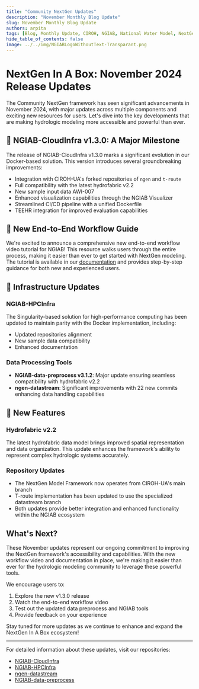 ```yaml
---
title: "Community NextGen Updates"
description: "November Monthly Blog Update"
slug: November Monthly Blog Update
authors: arpita
tags: [Blog, Monthly Update, CIROH, NGIAB, National Water Model, NextGen Datastream, Singularity, HPC]
hide_table_of_contents: false
image: ../../img/NGIABLogoWithoutText-Transparant.png
---
```


# NextGen In A Box: November 2024 Release Updates

The Community NextGen framework has seen significant advancements in November 2024, with major updates across multiple components and exciting new resources for users. Let's dive into the key developments that are making hydrologic modeling more accessible and powerful than ever.

<!-- truncate -->

## 🎉 NGIAB-CloudInfra v1.3.0: A Major Milestone

The release of NGIAB-CloudInfra v1.3.0 marks a significant evolution in our Docker-based solution. This version introduces several groundbreaking improvements:

- Integration with CIROH-UA's forked repositories of `ngen` and `t-route`
- Full compatibility with the latest hydrofabric v2.2
- New sample input data AWI-007
- Enhanced visualization capabilities through the NGIAB Visualizer
- Streamlined CI/CD pipeline with a unified Dockerfile
- TEEHR integration for improved evaluation capabilities

## 📝 New End-to-End Workflow Guide

We're excited to announce a comprehensive new end-to-end workflow video tutorial for NGIAB! This resource walks users through the entire process, making it easier than ever to get started with NextGen modeling. The tutorial is available in our [documentation](https://docs.ciroh.org/docs/products/Community%20Hydrologic%20Modeling%20Framework/nextgeninaboxDocker/workflow) and provides step-by-step guidance for both new and experienced users.

## 🔄 Infrastructure Updates

### NGIAB-HPCInfra
The Singularity-based solution for high-performance computing has been updated to maintain parity with the Docker implementation, including:
- Updated repositories alignment
- New sample data compatibility
- Enhanced documentation

### Data Processing Tools
- **NGIAB-data-preprocess v3.1.2**: Major update ensuring seamless compatibility with hydrofabric v2.2
- **ngen-datastream**: Significant improvements with 22 new commits enhancing data handling capabilities

## 🌟 New Features

### Hydrofabric v2.2
The latest hydrofabric data model brings improved spatial representation and data organization. This update enhances the framework's ability to represent complex hydrologic systems accurately.

### Repository Updates
- The NextGen Model Framework now operates from CIROH-UA's main branch
- T-route implementation has been updated to use the specialized datastream branch
- Both updates provide better integration and enhanced functionality within the NGIAB ecosystem

## What's Next?

These November updates represent our ongoing commitment to improving the NextGen framework's accessibility and capabilities. With the new workflow video and documentation in place, we're making it easier than ever for the hydrologic modeling community to leverage these powerful tools.

We encourage users to:
1. Explore the new v1.3.0 release
2. Watch the end-to-end workflow video
3. Test out the updated data preprocess and NGIAB tools
4. Provide feedback on your experience

Stay tuned for more updates as we continue to enhance and expand the NextGen In A Box ecosystem!

---

For detailed information about these updates, visit our repositories:
- [NGIAB-CloudInfra](https://github.com/CIROH-UA/NGIAB-CloudInfra)
- [NGIAB-HPCInfra](https://github.com/CIROH-UA/NGIAB-HPCInfra)
- [ngen-datastream](https://github.com/CIROH-UA/ngen-datastream)
- [NGIAB-data-preprocess](https://github.com/CIROH-UA/NGIAB_data_preprocess)
